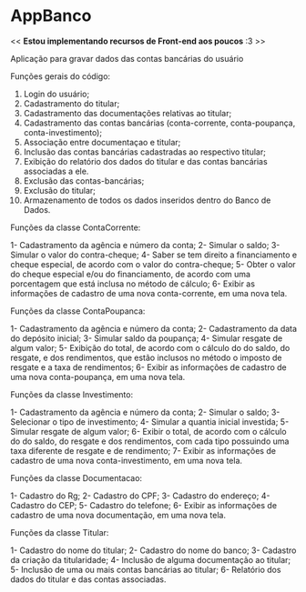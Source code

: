 # AppBanco

<< <b>Estou implementando recursos de Front-end aos poucos</b> :3 >>

Aplicação para gravar dados das contas bancárias do usuário

Funções gerais do código:
<ol>
<li>Login do usuário;</li>
<li>Cadastramento do titular;</li>
<li>Cadastramento das documentações relativas ao titular;</li>
<li>Cadastramento das contas bancárias (conta-corrente, conta-poupança, conta-investimento);</li>
<li>Associação entre documentaçao e titular;</li>
<li>Inclusão das contas bancárias cadastradas ao respectivo titular;</li>
<li>Exibição do relatório dos dados do titular e das contas bancárias associadas a ele.</li>
<li>Exclusão das contas-bancárias;</li>
<li>Exclusão do titular;</li>
<li>Armazenamento de todos os dados inseridos dentro do Banco de Dados.</li>
  </ol>

Funções da classe ContaCorrente:

1- Cadastramento da agência e número da conta;
2- Simular o saldo;
3- Simular o valor do contra-cheque;
4- Saber se tem direito a financiamento e cheque especial, de acordo com o valor do contra-cheque;
5- Obter o valor do cheque especial e/ou do financiamento, de acordo com uma porcentagem que está inclusa no método de cálculo;
6- Exibir as informações de cadastro de uma nova conta-corrente, em uma nova tela.

Funções da classe ContaPoupanca:

1- Cadastramento da agência e número da conta;
2- Cadastramento da data do depósito inicial;
3- Simular saldo da poupança;
4- Simular resgate de algum valor;
5- Exibição do total, de acordo com o cálculo do do saldo, do resgate, e dos rendimentos, que estão inclusos no método o imposto de resgate e a taxa de rendimentos;
6- Exibir as informações de cadastro de uma nova conta-poupança, em uma nova tela.

Funções da classe Investimento:

1- Cadastramento da agência e número da conta;
2- Simular o saldo;
3- Selecionar o tipo de investimento;
4- Simular a quantia inicial investida;
5- Simular resgate de algum valor;
6- Exibir o total, de acordo com o cálculo do do saldo, do resgate e dos rendimentos, com cada tipo possuindo uma taxa diferente de resgate e de rendimento;
7- Exibir as informações de cadastro de uma nova conta-investimento, em uma nova tela.

Funções da classe Documentacao:

1- Cadastro do Rg;
2- Cadastro do CPF;
3- Cadastro do endereço;
4- Cadastro do CEP;
5- Cadastro do telefone;
6- Exibir as informações de cadastro de uma nova documentação, em uma nova tela.

Funções da classe Titular:

1- Cadastro do nome do titular;
2- Cadastro do nome do banco;
3- Cadastro da criação da titularidade;
4- Inclusão de alguma documentação ao titular;
5- Inclusão de uma ou mais contas bancárias ao titular;
6- Relatório dos dados do titular e das contas associadas.
